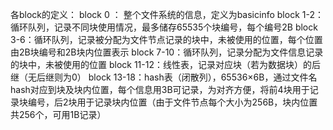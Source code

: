 各block的定义：
block 0 ： 整个文件系统的信息，定义为basicinfo
block 1-2：循环队列，记录不同块使用情况，最多储存65535个块编号，每个编号2B
block 3-6：循环队列，记录被分配为文件节点记录的块中，未被使用的位置，每个位置由2B块编号和2B块内位置表示
block 7-10：循环队列，记录分配为文件信息记录的块中，未被使用的位置
block 11-12：线性表，记录对应块（若为数据块）的后继（无后继则为0）
block 13-18：hash表（闭散列），65536×6B，通过文件名hash对应到块及块内位置，每个信息用3B可记录，为对齐方便，将前4块用于记录块编号，后2块用于记录块内位置（由于文件节点每个大小为256B，块内位置共256个，可用1B记录）
